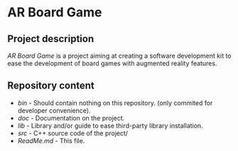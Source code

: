 # AR Board Game 

## Project description
*AR Board Game* is a project aiming at creating a software development kit to ease the development of board games with augmented reality features.

## Repository content

* *bin* - Should contain nothing on this repository. (only commited for developer convenience).
* *doc* - Documentation on the project.
* *lib* - Library and/or guide to ease third-party library installation.
* *src* - C++ source code of the project/
* *ReadMe.md* - This file.

